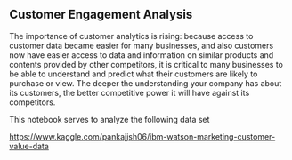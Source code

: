 ## Customer Engagement Analysis

The importance of customer analytics is rising: because access to customer data became easier for many businesses, and also customers now have easier access to data and information on similar products and contents provided by other competitors, it is critical to many businesses to be able to understand and predict what their customers are likely to purchase or view. The deeper the understanding your company has about its customers, the better competitive power it will have against its competitors.

This notebook serves to analyze the following data set

https://www.kaggle.com/pankajjsh06/ibm-watson-marketing-customer-value-data